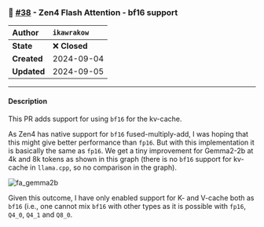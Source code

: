 ### 🔀 [#38](https://github.com/ikawrakow/ik_llama.cpp/pull/38) - Zen4 Flash Attention - bf16 support

| **Author** | `ikawrakow` |
| :--- | :--- |
| **State** | ❌ **Closed** |
| **Created** | 2024-09-04 |
| **Updated** | 2024-09-05 |

---

#### Description

This PR adds support for using `bf16` for the kv-cache.

As Zen4 has native support for `bf16` fused-multiply-add, I was hoping that this might give better performance than `fp16`. But with this implementation it is basically the same as `fp16`. We get a tiny improvement for Gemma2-2b at 4k and 8k tokens as shown in this graph (there is no `bf16` support for kv-cache in `llama.cpp`, so no comparison in the graph).

 
![fa_gemma2b](https://github.com/user-attachments/assets/8f104aeb-563d-46c8-a661-18ddd93ffe28)

Given this outcome, I have only enabled support for K- and V-cache both as `bf16` (i.e., one cannot mix `bf16` with other types as it is possible with `fp16`, `Q4_0`, `Q4_1` and `Q8_0`.